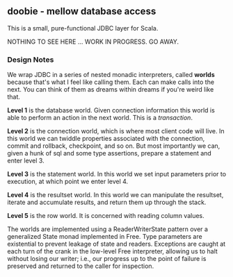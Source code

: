 ## doobie - mellow database access

This is a small, pure-functional JDBC layer for Scala.

NOTHING TO SEE HERE ... WORK IN PROGRESS. GO AWAY.

### Design Notes

We wrap JDBC in a series of nested monadic interpreters, called **worlds** because that's what I feel like calling them. Each can make calls into the next. You can think of them as dreams within dreams if you're weird like that. 

**Level 1** is the database world. Given connection information this world is able to perform an action in the next world. This is a *transaction*.

**Level 2** is the connection world, which is where most client code will live. In this world we can twiddle properties associated with the connection, commit and rollback, checkpoint, and so on. But most importantly we can, given a hunk of sql and some type assertions, prepare a statement and enter level 3.

**Level 3** is the statement world. In this world we set input parameters prior to execution, at which point we enter level 4.

**Level 4** is the resultset world. In this world we can manipulate the resultset, iterate and accumulate results, and return them up through the stack.

**Level 5** is the row world. It is concerned with reading column values.

The worlds are implemented using a ReaderWriterState pattern over a generalized State monad implemented in Free. Type parameters are existential to prevent leakage of state and readers. Exceptions are caught at each turn of the crank in the low-level Free interpreter, allowing us to halt without losing our writer; i.e., our progress up to the point of failure is preserved and returned to the caller for inspection.





